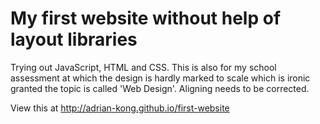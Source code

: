 # My first website without help of layout libraries
Trying out JavaScript, HTML and CSS. This is also for my school assessment at which the design is hardly marked to scale which is ironic granted the topic is called 'Web Design'. Aligning needs to be corrected.

View this at 
http://adrian-kong.github.io/first-website

